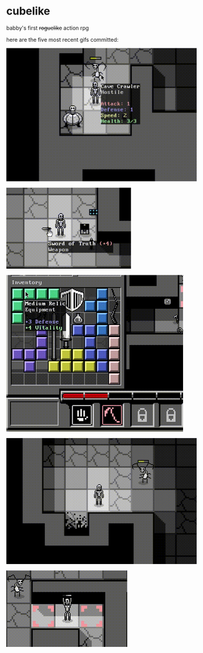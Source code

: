 # cubelike
babby's first ~~roguelike~~ action rpg 

here are the five most recent gifs committed:

![123_more_tooltips.gif](gifs/123_more_tooltips.gif?raw=true "123_more_tooltips")

![122_hand_cursor.gif](gifs/122_hand_cursor.gif?raw=true "122_hand_cursor")

![121_item_tooltips.gif](gifs/121_item_tooltips.gif?raw=true "121_item_tooltips")

![120_enemy_energy_bars.gif](gifs/120_enemy_energy_bars.gif?raw=true "120_enemy_energy_bars")

![119_hold_items_when_using_them.gif](gifs/119_hold_items_when_using_them.gif?raw=true "119_hold_items_when_using_them")

